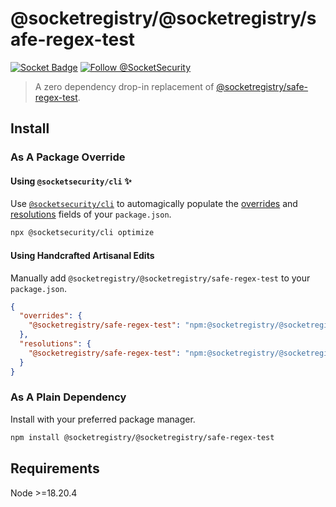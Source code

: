 # @socketregistry/@socketregistry/safe-regex-test

[![Socket Badge](https://socket.dev/api/badge/npm/package/@socketregistry/@socketregistry/safe-regex-test)](https://socket.dev/npm/package/@socketregistry/@socketregistry/safe-regex-test)
[![Follow @SocketSecurity](https://img.shields.io/twitter/follow/SocketSecurity?style=social)](https://twitter.com/SocketSecurity)

> A zero dependency drop-in replacement of
> [@socketregistry/safe-regex-test](https://www.npmjs.com/package/@socketregistry/safe-regex-test).

## Install

### As A Package Override

#### Using `@socketsecurity/cli` :sparkles:

Use [`@socketsecurity/cli`](https://www.npmjs.com/package/@socketsecurity/cli)
to automagically populate the
[overrides](https://docs.npmjs.com/cli/v9/configuring-npm/package-json#overrides)
and [resolutions](https://yarnpkg.com/configuration/manifest#resolutions) fields
of your `package.json`.

```sh
npx @socketsecurity/cli optimize
```

#### Using Handcrafted Artisanal Edits

Manually add `@socketregistry/@socketregistry/safe-regex-test` to your
`package.json`.

```json
{
  "overrides": {
    "@socketregistry/safe-regex-test": "npm:@socketregistry/@socketregistry/safe-regex-test@^1"
  },
  "resolutions": {
    "@socketregistry/safe-regex-test": "npm:@socketregistry/@socketregistry/safe-regex-test@^1"
  }
}
```

### As A Plain Dependency

Install with your preferred package manager.

```sh
npm install @socketregistry/@socketregistry/safe-regex-test
```

## Requirements

Node &gt;=18.20.4
